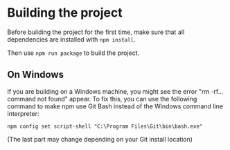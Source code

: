 # Building the project

Before building the project for the first time, make sure that all dependencies are installed with `npm install`.

Then use `npm run package` to build the project.

## On Windows

If you are building on a Windows machine, you might see the error "rm -rf... command not found" appear.
To fix this, you can use the following command to make npm use Git Bash instead of the Windows command line interpreter:

`npm config set script-shell "C:\Program Files\Git\bin\bash.exe"`

(The last part may change depending on your Git install location)
